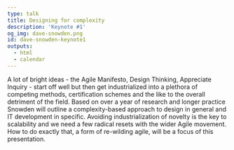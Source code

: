```yaml
---
type: talk
title: Designing for complexity
description: 'Keynote #1'
og_img: dave-snowden.png
id: dave-snowden-keynote1
outputs:
  - html
  - calendar
---
```


A lot of bright ideas - the Agile Manifesto, Design Thinking, Appreciate Inquiry - start off well but then get industrialized into a plethora of competing methods, certification schemes and the like to the overall detriment of the field. Based on over a year of research and longer practice Snowden will outline a complexity-based approach to design in general and IT development in specific.  Avoiding industrialization of novelty is the key to scalability and we need a few radical resets with the wider Agile movement. How to do exactly that, a form of re-wilding agile, will be a focus of this presentation.
